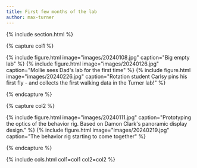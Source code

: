 ```yaml
---
title: First few months of the lab
author: max-turner
---
```


{% include section.html %}

{% capture col1 %}

{% include figure.html image="images/20240108.jpg" caption="Big empty lab" %}
{% include figure.html image="images/20240126.jpg" caption="Mollie sees Dad's lab for the first time" %}
{% include figure.html image="images/20240226.jpg" caption="Rotation student Carlsy pins his first fly - and collects the first walking data in the Turner lab!" %}

{% endcapture %}

{% capture col2 %}

{% include figure.html image="images/20240111.jpg" caption="Prototyping the optics of the behavior rig. Based on Damon Clark's panoramic display design." %}
{% include figure.html image="images/20240219.jpg" caption="The behavior rig starting to come together" %}

{% endcapture %}

{% include cols.html col1=col1 col2=col2 %}

